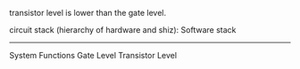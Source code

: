 transistor level is lower than the gate level.

circuit stack (hierarchy of hardware and shiz):
Software stack
______
System
Functions
Gate Level
Transistor Level